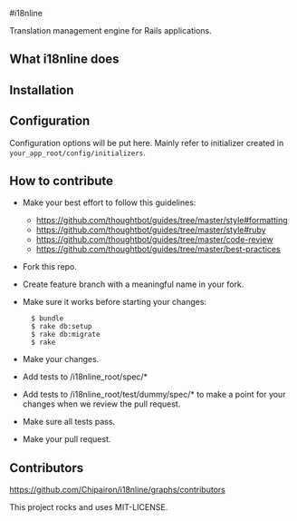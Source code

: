 #i18nline

Translation management engine for Rails applications.

## What i18nline does


## Installation


## Configuration
Configuration options will be put here.
Mainly refer to initializer created in `your_app_root/config/initializers`.

## How to contribute

* Make your best effort to follow this guidelines:
    * https://github.com/thoughtbot/guides/tree/master/style#formatting
    * https://github.com/thoughtbot/guides/tree/master/style#ruby
    * https://github.com/thoughtbot/guides/tree/master/code-review
    * https://github.com/thoughtbot/guides/tree/master/best-practices
* Fork this repo.
* Create feature branch with a meaningful name in your fork.
* Make sure it works before starting your changes:

        $ bundle
        $ rake db:setup
        $ rake db:migrate
        $ rake
* Make your changes.
* Add tests to /i18nline_root/spec/*
* Add tests to /i18nline_root/test/dummy/spec/* to make a point for your changes when we review the pull request.
* Make sure all tests pass.
* Make your pull request.

## Contributors
https://github.com/Chipairon/i18nline/graphs/contributors


This project rocks and uses MIT-LICENSE.
